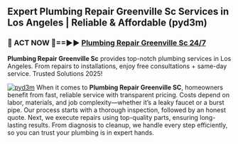 ## Expert Plumbing Repair Greenville Sc Services in Los Angeles | Reliable & Affordable (pyd3m)  

<h3>🚿 ACT NOW 🌟==►► <a href="https://tinyurl.com/2ne6vx2x" rel="nofollow">Plumbing Repair Greenville Sc 24/7</a></h3>

**Plumbing Repair Greenville Sc** provides top-notch plumbing services in Los Angeles. From repairs to installations, enjoy free consultations + same-day service. Trusted Solutions 2025!

[![pyd3m](https://i.imgur.com/4PFF4AK.jpeg)](https://tinyurl.com/2ne6vx2x)
When it comes to **Plumbing Repair Greenville SC**, homeowners benefit from fast, reliable service with transparent pricing. Costs depend on labor, materials, and job complexity—whether it’s a leaky faucet or a burst pipe. Our process starts with a thorough inspection, followed by an honest quote. Next, we execute repairs using top-quality parts, ensuring long-lasting results. From diagnosis to cleanup, we handle every step efficiently, so you can trust your plumbing is in expert hands.